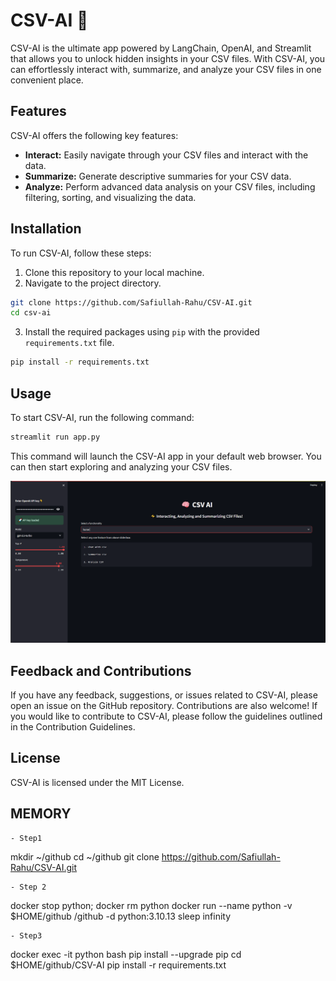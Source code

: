 # CSV-AI 🧠

CSV-AI is the ultimate app powered by LangChain, OpenAI, and Streamlit that allows you to unlock hidden insights in your CSV files. With CSV-AI, you can effortlessly interact with, summarize, and analyze your CSV files in one convenient place. 

## Features

CSV-AI offers the following key features:

- **Interact:** Easily navigate through your CSV files and interact with the data.
- **Summarize:** Generate descriptive summaries for your CSV data.
- **Analyze:** Perform advanced data analysis on your CSV files, including filtering, sorting, and visualizing the data.

## Installation

To run CSV-AI, follow these steps:

1. Clone this repository to your local machine.
2. Navigate to the project directory.

```bash
git clone https://github.com/Safiullah-Rahu/CSV-AI.git
cd csv-ai
```
3. Install the required packages using `pip` with the provided `requirements.txt` file.
```bash 
pip install -r requirements.txt
```
## Usage

To start CSV-AI, run the following command:
```bash 
streamlit run app.py
```
This command will launch the CSV-AI app in your default web browser. You can then start exploring and analyzing your CSV files.

<img src="CSV.png" alt="CSV-AI App Homepage">

## Feedback and Contributions
If you have any feedback, suggestions, or issues related to CSV-AI, please open an issue on the GitHub repository. Contributions are also welcome! If you would like to contribute to CSV-AI, please follow the guidelines outlined in the Contribution Guidelines.

## License
CSV-AI is licensed under the MIT License.


## MEMORY
```
- Step1
```
mkdir ~/github
cd ~/github 
git clone https://github.com/Safiullah-Rahu/CSV-AI.git
```
- Step 2
```
docker stop python; docker rm python
docker run --name python -v $HOME/github /github -d python:3.10.13 sleep infinity
```
- Step3
```
docker exec -it python bash
pip install --upgrade pip
cd $HOME/github/CSV-AI
pip install -r requirements.txt
```
